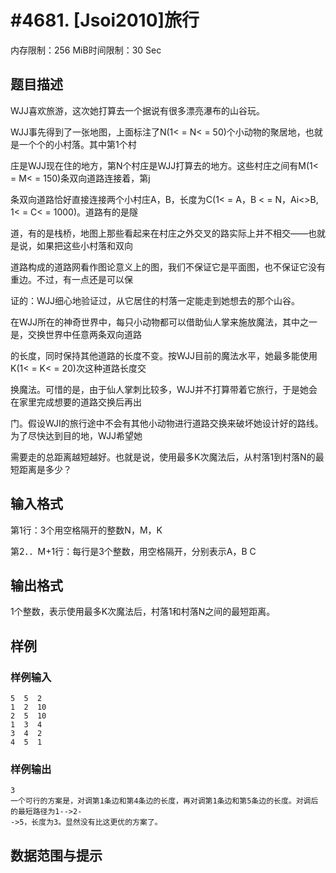 # #4681. [Jsoi2010]旅行

内存限制：256 MiB时间限制：30 Sec

## 题目描述

WJJ喜欢旅游，这次她打算去一个据说有很多漂亮瀑布的山谷玩。

WJJ事先得到了一张地图，上面标注了N(1< = N< = 50)个小动物的聚居地，也就是一个个的小村落。其中第1个村

庄是WJJ现在住的地方，第N个村庄是WJJ打算去的地方。这些村庄之间有M(1< = M< = 150)条双向道路连接着，第j

条双向道路恰好直接连接两个小村庄A，B，长度为C(1< = A，B < = N，Ai<>B, 1< = C< = 1000)。道路有的是隧

道，有的是栈桥，地图上那些看起来在村庄之外交叉的路实际上并不相交&mdash;&mdash;也就是说，如果把这些小村落和双向

道路构成的道路网看作图论意义上的图，我们不保证它是平面图，也不保证它没有重边。不过，有一点还是可以保

证的：WJJ细心地验证过，从它居住的村落一定能走到她想去的那个山谷。

在WJJ所在的神奇世界中，每只小动物都可以借助仙人掌来施放魔法，其中之一是，交换世界中任意两条双向道路

的长度，同时保持其他道路的长度不变。按WJJ目前的魔法水平，她最多能使用K(1< = K< = 20)次这种道路长度交

换魔法。可惜的是，由于仙人掌刺比较多，WJJ并不打算带着它旅行，于是她会在家里完成想要的道路交换后再出

门。假设WJI的旅行途中不会有其他小动物进行道路交换来破坏她设计好的路线。为了尽快达到目的地，WJJ希望她

需要走的总距离越短越好。也就是说，使用最多K次魔法后，从村落1到村落N的最短距离是多少？

## 输入格式

第1行：3个用空格隔开的整数N，M，K

第2．．M+1行：每行是3个整数，用空格隔开，分别表示A，B C

## 输出格式

1个整数，表示使用最多K次魔法后，村落1和村落N之间的最短距离。

## 样例

### 样例输入

    
    5  5  2
    1  2  10
    2  5  10
    1  3  4
    3  4  2
    4  5  1
    

### 样例输出

    
    3
    一个可行的方案是，对调第1条边和第4条边的长度，再对调第1条边和第5条边的长度。对调后的最短路径为1-->2-
    ->5，长度为3。显然没有比这更优的方案了。
    

## 数据范围与提示
